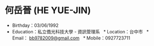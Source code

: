 # 何岳晉 (HE YUE-JIN)

   *  Birthday：03/06/1992
   *  Education：私立僑光科技大學 - 資訊管理系
   *  Location：台中市
   *  Email： bb9782009@gmail.com
   *  Mobile：0927723711
